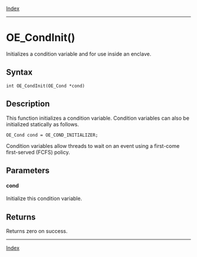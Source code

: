 [Index](index.md)

---
# OE_CondInit()

Initializes a condition variable and for use inside an enclave.

## Syntax

    int OE_CondInit(OE_Cond *cond)
## Description 

This function initializes a condition variable. Condition variables can also be initialized statically as follows.

```
OE_Cond cond = OE_COND_INITIALIZER;
```



Condition variables allow threads to wait on an event using a first-come first-served (FCFS) policy.



## Parameters

#### cond

Initialize this condition variable.

## Returns

Returns zero on success.

---
[Index](index.md)

